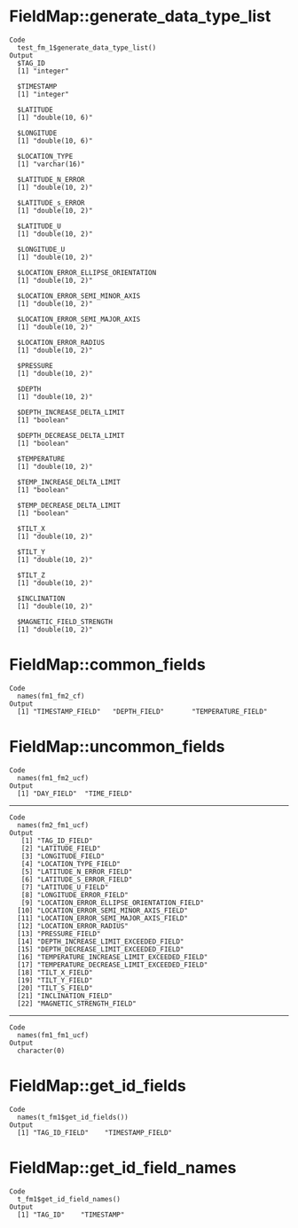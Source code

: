 # FieldMap::generate_data_type_list

    Code
      test_fm_1$generate_data_type_list()
    Output
      $TAG_ID
      [1] "integer"
      
      $TIMESTAMP
      [1] "integer"
      
      $LATITUDE
      [1] "double(10, 6)"
      
      $LONGITUDE
      [1] "double(10, 6)"
      
      $LOCATION_TYPE
      [1] "varchar(16)"
      
      $LATITUDE_N_ERROR
      [1] "double(10, 2)"
      
      $LATITUDE_s_ERROR
      [1] "double(10, 2)"
      
      $LATITUDE_U
      [1] "double(10, 2)"
      
      $LONGITUDE_U
      [1] "double(10, 2)"
      
      $LOCATION_ERROR_ELLIPSE_ORIENTATION
      [1] "double(10, 2)"
      
      $LOCATION_ERROR_SEMI_MINOR_AXIS
      [1] "double(10, 2)"
      
      $LOCATION_ERROR_SEMI_MAJOR_AXIS
      [1] "double(10, 2)"
      
      $LOCATION_ERROR_RADIUS
      [1] "double(10, 2)"
      
      $PRESSURE
      [1] "double(10, 2)"
      
      $DEPTH
      [1] "double(10, 2)"
      
      $DEPTH_INCREASE_DELTA_LIMIT
      [1] "boolean"
      
      $DEPTH_DECREASE_DELTA_LIMIT
      [1] "boolean"
      
      $TEMPERATURE
      [1] "double(10, 2)"
      
      $TEMP_INCREASE_DELTA_LIMIT
      [1] "boolean"
      
      $TEMP_DECREASE_DELTA_LIMIT
      [1] "boolean"
      
      $TILT_X
      [1] "double(10, 2)"
      
      $TILT_Y
      [1] "double(10, 2)"
      
      $TILT_Z
      [1] "double(10, 2)"
      
      $INCLINATION
      [1] "double(10, 2)"
      
      $MAGNETIC_FIELD_STRENGTH
      [1] "double(10, 2)"
      

# FieldMap::common_fields

    Code
      names(fm1_fm2_cf)
    Output
      [1] "TIMESTAMP_FIELD"   "DEPTH_FIELD"       "TEMPERATURE_FIELD"

# FieldMap::uncommon_fields

    Code
      names(fm1_fm2_ucf)
    Output
      [1] "DAY_FIELD"  "TIME_FIELD"

---

    Code
      names(fm2_fm1_ucf)
    Output
       [1] "TAG_ID_FIELD"                             
       [2] "LATITUDE_FIELD"                           
       [3] "LONGITUDE_FIELD"                          
       [4] "LOCATION_TYPE_FIELD"                      
       [5] "LATITUDE_N_ERROR_FIELD"                   
       [6] "LATITUDE_S_ERROR_FIELD"                   
       [7] "LATITUDE_U_FIELD"                         
       [8] "LONGITUDE_ERROR_FIELD"                    
       [9] "LOCATION_ERROR_ELLIPSE_ORIENTATION_FIELD" 
      [10] "LOCATION_ERROR_SEMI_MINOR_AXIS_FIELD"     
      [11] "LOCATION_ERROR_SEMI_MAJOR_AXIS_FIELD"     
      [12] "LOCATION_ERROR_RADIUS"                    
      [13] "PRESSURE_FIELD"                           
      [14] "DEPTH_INCREASE_LIMIT_EXCEEDED_FIELD"      
      [15] "DEPTH_DECREASE_LIMIT_EXCEEDED_FIELD"      
      [16] "TEMPERATURE_INCREASE_LIMIT_EXCEEDED_FIELD"
      [17] "TEMPERATURE_DECREASE_LIMIT_EXCEEDED_FIELD"
      [18] "TILT_X_FIELD"                             
      [19] "TILT_Y_FIELD"                             
      [20] "TILT_S_FIELD"                             
      [21] "INCLINATION_FIELD"                        
      [22] "MAGNETIC_STRENGTH_FIELD"                  

---

    Code
      names(fm1_fm1_ucf)
    Output
      character(0)

# FieldMap::get_id_fields

    Code
      names(t_fm1$get_id_fields())
    Output
      [1] "TAG_ID_FIELD"    "TIMESTAMP_FIELD"

# FieldMap::get_id_field_names

    Code
      t_fm1$get_id_field_names()
    Output
      [1] "TAG_ID"    "TIMESTAMP"

